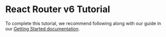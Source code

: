 # React Router v6 Tutorial

To complete this tutorial, we recommend following along with our guide in our [Getting Started documentation](https://github.com/remix-run/react-router/blob/main/docs/getting-started/tutorial.md).
